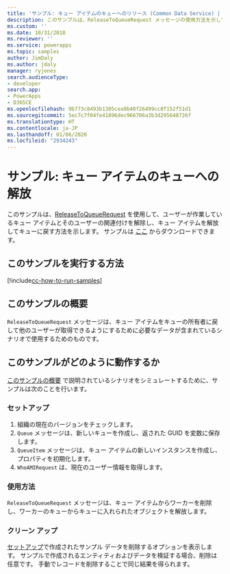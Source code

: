 ```yaml
---
title: 'サンプル: キュー アイテムのキューへのリリース (Common Data Service) | Microsoft Docs'
description: このサンプルは、ReleaseToQueueRequest メッセージの使用方法を示しています
ms.custom: ''
ms.date: 10/31/2018
ms.reviewer: ''
ms.service: powerapps
ms.topic: samples
author: JimDaly
ms.author: jdaly
manager: ryjones
search.audienceType:
- developer
search.app:
- PowerApps
- D365CE
ms.openlocfilehash: 9b773c8493b1305cea9b40f26499cc8f152f51d1
ms.sourcegitcommit: 5ec7c7f04fe41896dec966706a3b3d295648726f
ms.translationtype: HT
ms.contentlocale: ja-JP
ms.lasthandoff: 01/06/2020
ms.locfileid: "2934243"
---
```

# <a name="sample-release-a-queue-item-to-the-queue"></a>サンプル: キュー アイテムのキューへの解放

<!-- https://docs.microsoft.com/dynamics365/customer-engagement/developer/sample-release-queue-item-queue-early-bound
Couldn't each of the operations in this series of samples be added to just one sample?
 -->
 このサンプルは、[ReleaseToQueueRequest](https://docs.microsoft.com/dotnet/api/microsoft.crm.sdk.messages.releasetoqueuerequest?view=dynamics-general-ce-9) を使用して、ユーザーが作業しているキュー アイテムとそのユーザーの関連付けを解除し、キュー アイテムを解放してキューに戻す方法を示します。 サンプルは [ここ](https://github.com/Microsoft/PowerApps-Samples/tree/master/cds/orgsvc/C%23/ReleaseQueueItems) からダウンロードできます。

## <a name="how-to-run-this-sample"></a>このサンプルを実行する方法

[!include[cc-how-to-run-samples](../../includes/cc-how-to-run-samples.md)]

## <a name="what-this-sample-does"></a>このサンプルの概要

`ReleaseToQueueRequest` メッセージは、キュー アイテムをキューの所有者に戻して他のユーザーが取得できるようにするために必要なデータが含まれているシナリオで使用するためのものです。

## <a name="how-this-sample-works"></a>このサンプルがどのように動作するか

[このサンプルの概要](#what-this-sample-does) で説明されているシナリオをシミュレートするために、サンプルは次のことを行います。

### <a name="setup"></a>セットアップ

1. 組織の現在のバージョンをチェックします。
2. `Queue` メッセージは、新しいキューを作成し、返された GUID を変数に保存します。
3. `QueueItem` メッセージは、キュー アイテムの新しいインスタンスを作成し、プロパティを初期化します。
4. `WhoAMIRequest` は、現在のユーザー情報を取得します。

### <a name="demonstrate"></a>使用方法

`ReleaseToQueueRequest` メッセージは、キュー アイテムからワーカーを削除し、ワーカーのキューからキューに入れられたオブジェクトを解放します。

### <a name="clean-up"></a>クリーン アップ

[セットアップ](#setup)で作成されたサンプル データを削除するオプションを表示します。 サンプルで作成されるエンティティおよびデータを検証する場合、削除は任意です。 手動でレコードを削除することで同じ結果を得られます。
